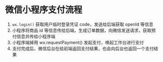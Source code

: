 # 微信小程序支付流程
1. `wx.login()` 获取用户临时登录凭证 code，发送给后端获取 openId 等信息
2. 小程序将商品 id 等信息传给后端，生成订单数据，向微信发送请求，获取预付信息并传给小程序端
3. 小程序端掉用 wx.requestPayment() 发起支付，唤起工作台进行支付
4. 支付完成后，微信后台在给前端返回支付结果，也会向后台也返回一个支付结果
